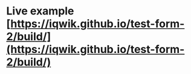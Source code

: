 # Live example [https://iqwik.github.io/test-form-2/build/](https://iqwik.github.io/test-form-2/build/)